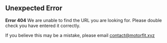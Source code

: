 ## Unexpected Error
**Error 404**
We are unable to find the URL you are looking for. Please double check you have entered it correctly.

If you believe this may be a mistake, please email contact@motorfit.xyz